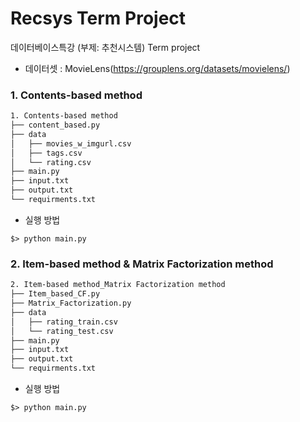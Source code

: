 # Recsys Term Project

데이터베이스특강 (부제: 추천시스템) Term project

- 데이터셋 : MovieLens(https://grouplens.org/datasets/movielens/)

### 1. Contents-based method

```bash
1. Contents-based method
├── content_based.py
├── data
│   ├── movies_w_imgurl.csv
│   ├── tags.csv
│   └── rating.csv
├── main.py
├── input.txt
├── output.txt
└── requirments.txt

```
- 실행 방법 
```
$> python main.py
```

### 2. Item-based method & Matrix Factorization method

```bash
2. Item-based method_Matrix Factorization method
├── Item_based_CF.py
├── Matrix_Factorization.py
├── data
│   ├── rating_train.csv
│   └── rating_test.csv
├── main.py
├── input.txt
├── output.txt
└── requirments.txt

```
- 실행 방법 
```
$> python main.py
```
